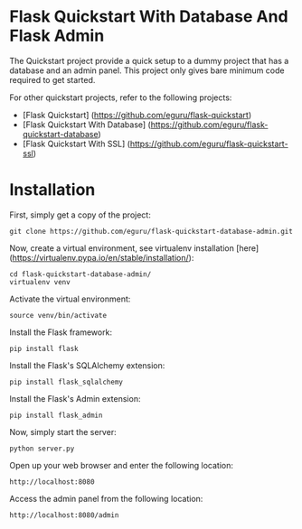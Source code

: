 # Flask Quickstart With Database And Flask Admin

The Quickstart project provide a quick setup to a dummy project that has a database and an admin panel. This project only gives bare minimum code required to get started.

For other quickstart projects, refer to the following projects:

* [Flask Quickstart] (https://github.com/eguru/flask-quickstart)
* [Flask Quickstart With Database] (https://github.com/eguru/flask-quickstart-database)
* [Flask Quickstart With SSL] (https://github.com/eguru/flask-quickstart-ssl)

# Installation

First, simply get a copy of the project:

```
git clone https://github.com/eguru/flask-quickstart-database-admin.git
```

Now, create a virtual environment, see virtualenv installation [here] (https://virtualenv.pypa.io/en/stable/installation/):

```
cd flask-quickstart-database-admin/
virtualenv venv
```

Activate the virtual environment:

```
source venv/bin/activate
```

Install the Flask framework:

```
pip install flask
```

Install the Flask's SQLAlchemy extension:

```
pip install flask_sqlalchemy
```

Install the Flask's Admin extension:

```
pip install flask_admin
```

Now, simply start the server:

```
python server.py
```

Open up your web browser and enter the following location:

```
http://localhost:8080
```

Access the admin panel from the following location:
```
http://localhost:8080/admin
```

